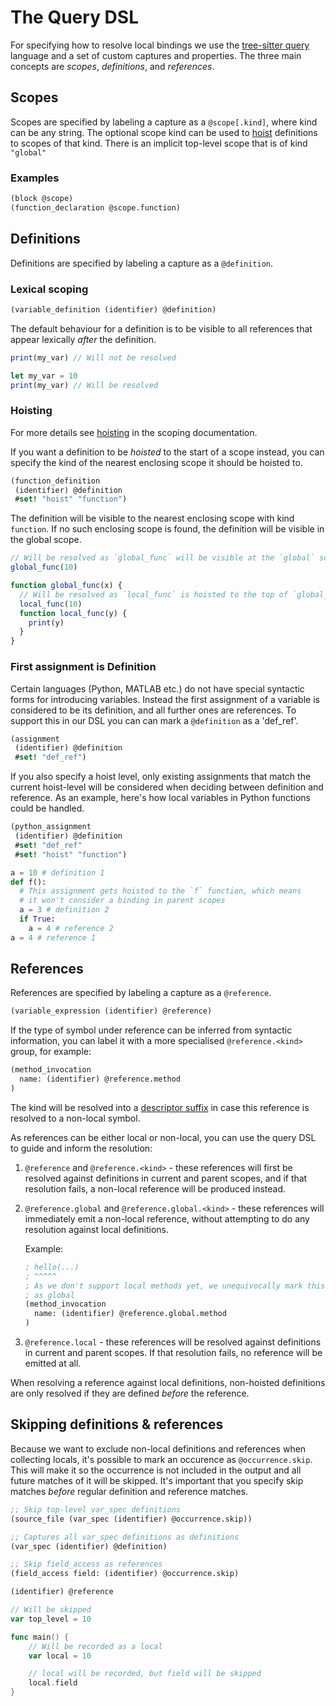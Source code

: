 # The Query DSL

For specifying how to resolve local bindings we use the [tree-sitter query] language and a set of custom captures and properties.
The three main concepts are _scopes_, _definitions_, and _references_.

## Scopes

Scopes are specified by labeling a capture as a `@scope[.kind]`, where kind can be any string.
The optional scope kind can be used to [hoist][hoisting] definitions to scopes of that kind.
There is an implicit top-level scope that is of kind `"global"`

### Examples

```scm
(block @scope)
(function_declaration @scope.function)
```

## Definitions

Definitions are specified by labeling a capture as a `@definition`.

### Lexical scoping

```scm
(variable_definition (identifier) @definition)
```

The default behaviour for a definition is to be visible to all references that appear lexically _after_ the definition.

```js
print(my_var) // Will not be resolved

let my_var = 10
print(my_var) // Will be resolved
```

### Hoisting

For more details see [hoisting] in the scoping documentation.

If you want a definition to be _hoisted_ to the start of a scope instead, you can specify the kind of the nearest enclosing scope it should be hoisted to.

```scm
(function_definition
 (identifier) @definition
 #set! "hoist" "function")
```

The definition will be visible to the nearest enclosing scope with kind `function`.
If no such enclosing scope is found, the definition will be visible in the global scope.

```js
// Will be resolved as `global_func` will be visible at the `global` scope
global_func(10)

function global_func(x) {
  // Will be resolved as `local_func` is hoisted to the top of `global_func`'s scope
  local_func(10)
  function local_func(y) {
    print(y)
  }
}
```

### First assignment is Definition

Certain languages (Python, MATLAB etc.) do not have special syntactic forms for introducing variables.
Instead the first assignment of a variable is considered to be its definition, and all further ones are references.
To support this in our DSL you can can mark a `@definition` as a 'def_ref'.

```scm
(assignment
 (identifier) @definition
 #set! "def_ref")
```

If you also specify a hoist level, only existing assignments that match the current hoist-level will be considered when deciding between definition and reference.
As an example, here's how local variables in Python functions could be handled.

```scm
(python_assignment
 (identifier) @definition
 #set! "def_ref"
 #set! "hoist" "function")
```

```python
a = 10 # definition 1
def f():
  # This assignment gets hoisted to the `f` function, which means
  # it won't consider a binding in parent scopes
  a = 3 # definition 2
  if True:
    a = 4 # reference 2
a = 4 # reference 1
```

## References

References are specified by labeling a capture as a `@reference`.

```scm
(variable_expression (identifier) @reference)
```

If the type of symbol under reference can be inferred from syntactic information, you can 
label it with a more specialised `@reference.<kind>` group, for example:

```scm
(method_invocation
  name: (identifier) @reference.method
)
```

The kind will be resolved into a [descriptor suffix](https://github.com/sourcegraph/scip/blob/main/scip.proto#L211-L222)
in case this reference is resolved to a non-local symbol. 

As references can be either local or non-local, you can use the query DSL to guide and inform the resolution:

1. `@reference` and `@reference.<kind>` - these references will first be resolved against definitions in current and parent scopes, and 
   if that resolution fails, a non-local reference will be produced instead.

2. `@reference.global` and `@reference.global.<kind>` - these references will immediately emit a non-local reference, without attempting to 
   do any resolution against local definitions.

   Example:

   ```scm
   ; hello(...)
   ; ^^^^^
   ; As we don't support local methods yet, we unequivocally mark this reference
   ; as global
   (method_invocation
     name: (identifier) @reference.global.method
   )
   ```

3. `@reference.local` - these references will be resolved against definitions in current and parent scopes. If that resolution fails,
   no reference will be emitted at all. 

When resolving a reference against local definitions, non-hoisted definitions are only resolved if they are defined _before_ the reference.

## Skipping definitions & references

Because we want to exclude non-local definitions and references when collecting locals, it's possible to mark an occurence as `@occurrence.skip`.
This will make it so the occurrence is not included in the output and all future matches of it will be skipped.
It's important that you specify skip matches _before_ regular definition and reference matches.

```scm
;; Skip top-level var_spec definitions
(source_file (var_spec (identifier) @occurrence.skip))

;; Captures all var_spec definitions as definitions
(var_spec (identifier) @definition)

;; Skip field_access as references
(field_access field: (identifier) @occurrence.skip)

(identifier) @reference
```

```go
// Will be skipped
var top_level = 10

func main() {
    // Will be recorded as a local
    var local = 10

    // local will be recorded, but field will be skipped
    local.field
}
```


[hoisting]: ./locals-scoping.md#hoisting
[tree-sitter query]: https://tree-sitter.github.io/tree-sitter/using-parsers#pattern-matching-with-queries
